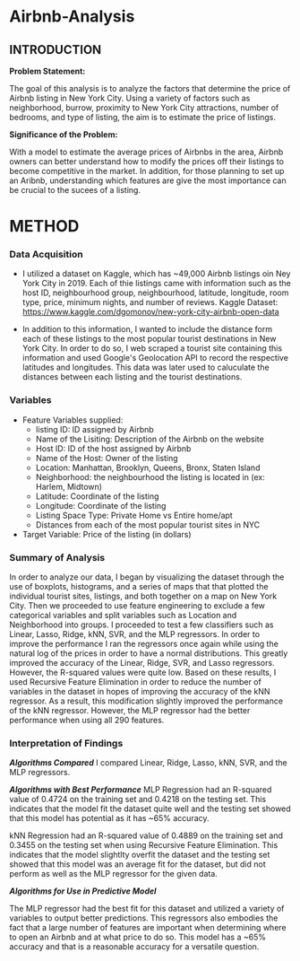 # Airbnb-Analysis

## INTRODUCTION
**Problem Statement:**

The goal of this analysis is to analyze the factors that determine the price of Airbnb listing in New York City. Using a variety of factors such as neighborhood, burrow, proximity to New York City attractions, number of bedrooms, and type of listing, the aim is to estimate the price of listings.

**Significance of the Problem:**

With a model to estimate the average prices of Airbnbs in the area, Airbnb owners can better understand how to modify the prices off their listings to become competitive in the market. In addition, for those planning to set up an Aribnb, understanding which features are give the most importance can be crucial to the sucees of a listing.

# METHOD
### Data Acquisition

* I utilized a dataset on Kaggle, which has ~49,000 Airbnb listings oin Ney York City in 2019. Each of thie listings came with information such as the  host ID, neighbourhood group, neighbourhood, latitude, longitude, room type, price, minimum nights, and number of reviews. 
Kaggle Dataset: https://www.kaggle.com/dgomonov/new-york-city-airbnb-open-data

* In addition to this information, I wanted to include the distance form each of these listings to the most popular tourist destinations in New York City. In order to do so, I web scraped a tourist site containing this information and used Google's Geolocation API to record the respective latitudes and longitudes. This data was later used to caluculate the distances between each listing and the tourist destinations.

### Variables
* Feature Variables supplied: 
    * listing ID: ID assigned by Airbnb
    * Name of the Lisiting: Description of the Airbnb on the website
    * Host ID: ID of the host assigned by Airbnb
    * Name of the Host: Owner of the listing
    * Location: Manhattan, Brooklyn, Queens, Bronx, Staten Island
    * Neighborhood: the neighbourhood the listing is located in (ex: Harlem, Midtown)
    * Latitude: Coordinate of the listing
    * Longitude: Coordinate of the listing
    * Listing Space Type: Private Home vs Entire home/apt 
    * Distances from each of the most popular tourist sites in NYC
* Target Variable: Price of the listing (in dollars)


### Summary of Analysis

In order to analyze our data, I began by visualizing the dataset through the use of boxplots, histograms, and a series of maps that that plotted the individual tourist sites, listings, and both together on a map on New York City. Then we proceeded to use feature engineering to exclude a few categorical variables and split variables such as Location and Neighborhood into groups. I proceeded to test a few classifiers such as Linear, Lasso, Ridge, kNN, SVR, and the MLP regressors. In order to improve the performance I ran the regressors once again while using the natural log of the prices in order to have a normal distributions. This greatly improved the accuracy of the Linear, Ridge, SVR, and Lasso regressors. However, the R-squared values were quite low. Based on these results, I used Recursive Feature Elimination in order to reduce the number of variables in the dataset in hopes of improving the accuracy of the kNN regressor. As a result, this modification slightly improved the performance of the kNN regressor. However, the MLP regressor had the better performance when using all 290 features.   


### Interpretation of Findings

***Algorithms Compared***
I compared Linear, Ridge, Lasso, kNN, SVR, and  the MLP regressors.

***Algorithms with Best Performance***
MLP Regression had an R-squared value of 0.4724 on the training set and 0.4218 on the testing set. This indicates that the model fit the dataset quite well and the testing set showed that this model has potential as it has ~65% accuracy.

kNN Regression had an R-squared value of 0.4889 on the training set and 0.3455 on the testing set when using Recursive Feature Elimination. This indicates that the model slightlty overfit the dataset and the testing set showed that this model was an average fit for the dataset, but did not perform as well as the MLP regressor for the given data.

***Algorithms for Use in Predictive Model***

The MLP regressor had the best fit for this dataset and utilized a variety of variables to output better predictions. This regressors also embodies the fact that a large number of features are important when determining where to open an Airbnb and at what price to do so. This model has a ~65% accuracy and that is a reasonable accuracy for a versatile question.
